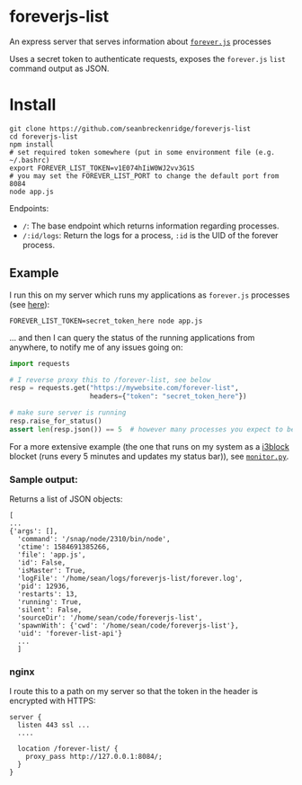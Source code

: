 # foreverjs-list

An express server that serves information about [`forever.js`](https://github.com/foreversd/forever) processes

Uses a secret token to authenticate requests, exposes the `forever.js` `list` command output as JSON.

# Install

```shell
git clone https://github.com/seanbreckenridge/foreverjs-list
cd foreverjs-list
npm install
# set required token somewhere (put in some environment file (e.g. ~/.bashrc)
export FOREVER_LIST_TOKEN=v1E074hIiW0WJ2vv3G1S
# you may set the FOREVER_LIST_PORT to change the default port from 8084
node app.js
```

Endpoints:

* `/`: The base endpoint which returns information regarding processes.
* `/:id/logs`: Return the logs for a process, `:id` is the UID of the forever process.

## Example

I run this on my server which runs my applications as `forever.js` processes (see [here](https://github.com/seanbreckenridge/vps/blob/master/restart)):

```shell
FOREVER_LIST_TOKEN=secret_token_here node app.js
```
... and then I can query the status of the running applications from anywhere, to notify me of any issues going on:

```python
import requests

# I reverse proxy this to /forever-list, see below
resp = requests.get("https://mywebsite.com/forever-list",
                    headers={"token": "secret_token_here"})

# make sure server is running
resp.raise_for_status()
assert len(resp.json()) == 5  # however many processes you expect to be running with forever.js
```

For a more extensive example (the one that runs on my system as a
[i3block](https://github.com/vivien/i3blocks) blocket (runs every 5 minutes and
updates my status bar)), see [`monitor.py`](./monitor.py).

### Sample output:

Returns a list of JSON objects:

```
[
...
{'args': [],
  'command': '/snap/node/2310/bin/node',
  'ctime': 1584691385266,
  'file': 'app.js',
  'id': False,
  'isMaster': True,
  'logFile': '/home/sean/logs/foreverjs-list/forever.log',
  'pid': 12936,
  'restarts': 13,
  'running': True,
  'silent': False,
  'sourceDir': '/home/sean/code/foreverjs-list',
  'spawnWith': {'cwd': '/home/sean/code/foreverjs-list'},
  'uid': 'forever-list-api'}
  ...
  ]

```

### nginx

I route this to a path on my server so that the token in the header is encrypted with HTTPS:

```
server {
  listen 443 ssl ...
  ....

  location /forever-list/ {
    proxy_pass http://127.0.0.1:8084/;
  }
}
```

